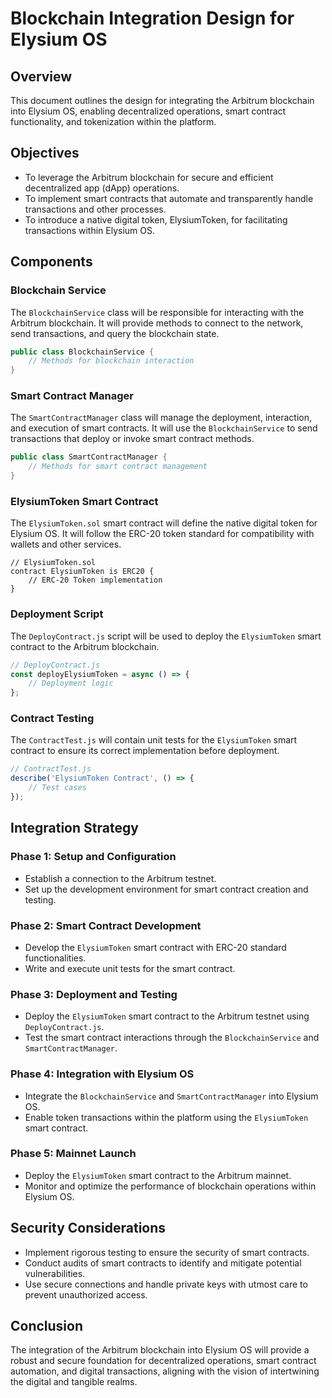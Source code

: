 # Blockchain Integration Design for Elysium OS

## Overview
This document outlines the design for integrating the Arbitrum blockchain into Elysium OS, enabling decentralized operations, smart contract functionality, and tokenization within the platform.

## Objectives
- To leverage the Arbitrum blockchain for secure and efficient decentralized app (dApp) operations.
- To implement smart contracts that automate and transparently handle transactions and other processes.
- To introduce a native digital token, ElysiumToken, for facilitating transactions within Elysium OS.

## Components

### Blockchain Service
The `BlockchainService` class will be responsible for interacting with the Arbitrum blockchain. It will provide methods to connect to the network, send transactions, and query the blockchain state.

```java
public class BlockchainService {
    // Methods for blockchain interaction
}
```

### Smart Contract Manager
The `SmartContractManager` class will manage the deployment, interaction, and execution of smart contracts. It will use the `BlockchainService` to send transactions that deploy or invoke smart contract methods.

```java
public class SmartContractManager {
    // Methods for smart contract management
}
```

### ElysiumToken Smart Contract
The `ElysiumToken.sol` smart contract will define the native digital token for Elysium OS. It will follow the ERC-20 token standard for compatibility with wallets and other services.

```solidity
// ElysiumToken.sol
contract ElysiumToken is ERC20 {
    // ERC-20 Token implementation
}
```

### Deployment Script
The `DeployContract.js` script will be used to deploy the `ElysiumToken` smart contract to the Arbitrum blockchain.

```javascript
// DeployContract.js
const deployElysiumToken = async () => {
    // Deployment logic
};
```

### Contract Testing
The `ContractTest.js` will contain unit tests for the `ElysiumToken` smart contract to ensure its correct implementation before deployment.

```javascript
// ContractTest.js
describe('ElysiumToken Contract', () => {
    // Test cases
});
```

## Integration Strategy

### Phase 1: Setup and Configuration
- Establish a connection to the Arbitrum testnet.
- Set up the development environment for smart contract creation and testing.

### Phase 2: Smart Contract Development
- Develop the `ElysiumToken` smart contract with ERC-20 standard functionalities.
- Write and execute unit tests for the smart contract.

### Phase 3: Deployment and Testing
- Deploy the `ElysiumToken` smart contract to the Arbitrum testnet using `DeployContract.js`.
- Test the smart contract interactions through the `BlockchainService` and `SmartContractManager`.

### Phase 4: Integration with Elysium OS
- Integrate the `BlockchainService` and `SmartContractManager` into Elysium OS.
- Enable token transactions within the platform using the `ElysiumToken` smart contract.

### Phase 5: Mainnet Launch
- Deploy the `ElysiumToken` smart contract to the Arbitrum mainnet.
- Monitor and optimize the performance of blockchain operations within Elysium OS.

## Security Considerations
- Implement rigorous testing to ensure the security of smart contracts.
- Conduct audits of smart contracts to identify and mitigate potential vulnerabilities.
- Use secure connections and handle private keys with utmost care to prevent unauthorized access.

## Conclusion
The integration of the Arbitrum blockchain into Elysium OS will provide a robust and secure foundation for decentralized operations, smart contract automation, and digital transactions, aligning with the vision of intertwining the digital and tangible realms.